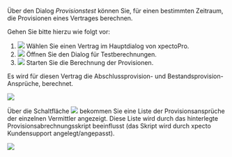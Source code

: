 Über den Dialog *Provisionstest* können Sie, für einen bestimmten Zeitraum, die Provisionen eines Vertrages berechnen. 

Gehen Sie bitte hierzu wie folgt vor:

 1. ![](http://xpecto.github.io/docs/xpecto/Berechnungen/Probeberechnung/Provisionstest/Vertrag_auswaehlen.png) Wählen Sie einen Vertrag im Hauptdialog von xpectoPro.
 2. ![](http://xpecto.github.io/docs/xpecto/Berechnungen/Probeberechnung/Provisionstest/Provisionstest.png)  Öffnen Sie den Dialog für Testberechnungen.
 3. ![](http://xpecto.github.io/docs/xpecto/Berechnungen/Probeberechnung/Provisionstest/Provisioan_berechnen.png) Starten Sie die Berechnung der Provisionen.


Es wird für diesen Vertrag die Abschlussprovision- und Bestandsprovision-Ansprüche, berechnet.

![](http://xpecto.github.io/docs/img/img_1440592795229.png)

Über die Schaltfläche ![](http://xpecto.github.io/docs/img/img_1440593037818.png) bekommen Sie eine Liste der Provisionsansprüche der einzelnen Vermittler angezeigt.
Diese Liste wird durch das hinterlegte Provisionsabrechnungsskript beeinflusst (das Skript wird durch xpecto Kundensupport angelegt/angepasst).

![](http://xpecto.github.io/docs/img/img_1440593007992.png)